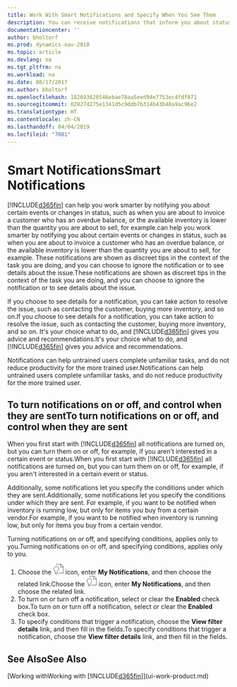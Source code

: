 ```yaml
---
title: Work With Smart Notifications and Specify When You See Them
description: You can receive notifications that inform you about status changes or events, for example, an overdue balance or low inventory.
documentationcenter: ''
author: bholtorf
ms.prod: dynamics-nav-2018
ms.topic: article
ms.devlang: na
ms.tgt_pltfrm: na
ms.workload: na
ms.date: 08/17/2017
ms.author: bholtorf
ms.openlocfilehash: 182693620546ebae78aa5eed94e7753ec4fdf871
ms.sourcegitcommit: 02827d275e1341d5c9ddb7b314b43b48a9ac96e2
ms.translationtype: HT
ms.contentlocale: zh-CN
ms.lasthandoff: 04/04/2019
ms.locfileid: "7081"
---
```

# <a name="smart-notifications"></a><span data-ttu-id="d92d6-103">Smart Notifications</span><span class="sxs-lookup"><span data-stu-id="d92d6-103">Smart Notifications</span></span>
[!INCLUDE[d365fin](includes/d365fin_md.md)] <span data-ttu-id="d92d6-104">can help you work smarter by notifying you about certain events or changes in status, such as when you are about to invoice a customer who has an overdue balance, or the available inventory is lower than the quantity you are about to sell, for example.</span><span class="sxs-lookup"><span data-stu-id="d92d6-104">can help you work smarter by notifying you about certain events or changes in status, such as when you are about to invoice a customer who has an overdue balance, or the available inventory is lower than the quantity you are about to sell, for example.</span></span> <span data-ttu-id="d92d6-105">These notifications are shown as discreet tips in the context of the task you are doing, and you can choose to ignore the notification or to see details about the issue.</span><span class="sxs-lookup"><span data-stu-id="d92d6-105">These notifications are shown as discreet tips in the context of the task you are doing, and you can choose to ignore the notification or to see details about the issue.</span></span>  

<span data-ttu-id="d92d6-106">If you choose to see details for a notification, you can take action to resolve the issue, such as contacting the customer, buying more inventory, and so on.</span><span class="sxs-lookup"><span data-stu-id="d92d6-106">If you choose to see details for a notification, you can take action to resolve the issue, such as contacting the customer, buying more inventory, and so on.</span></span> <span data-ttu-id="d92d6-107">It's your choice what to do, and [!INCLUDE[d365fin](includes/d365fin_md.md)] gives you advice and recommendations.</span><span class="sxs-lookup"><span data-stu-id="d92d6-107">It's your choice what to do, and [!INCLUDE[d365fin](includes/d365fin_md.md)] gives you advice and recommendations.</span></span>  

<span data-ttu-id="d92d6-108">Notifications can help untrained users complete unfamiliar tasks, and do not reduce productivity for the more trained user.</span><span class="sxs-lookup"><span data-stu-id="d92d6-108">Notifications can help untrained users complete unfamiliar tasks, and do not reduce productivity for the more trained user.</span></span>  

## <a name="to-turn-notifications-on-or-off-and-control-when-they-are-sent"></a><span data-ttu-id="d92d6-109">To turn notifications on or off, and control when they are sent</span><span class="sxs-lookup"><span data-stu-id="d92d6-109">To turn notifications on or off, and control when they are sent</span></span>
<span data-ttu-id="d92d6-110">When you first start with [!INCLUDE[d365fin](includes/d365fin_md.md)] all notifications are turned on, but you can turn them on or off, for example, if you aren't interested in a certain event or status.</span><span class="sxs-lookup"><span data-stu-id="d92d6-110">When you first start with [!INCLUDE[d365fin](includes/d365fin_md.md)] all notifications are turned on, but you can turn them on or off, for example, if you aren't interested in a certain event or status.</span></span>  

<span data-ttu-id="d92d6-111">Additionally, some notifications let you specify the conditions under which they are sent.</span><span class="sxs-lookup"><span data-stu-id="d92d6-111">Additionally, some notifications let you specify the conditions under which they are sent.</span></span> <span data-ttu-id="d92d6-112">For example, if you want to be notified when inventory is running low, but only for items you buy from a certain vendor.</span><span class="sxs-lookup"><span data-stu-id="d92d6-112">For example, if you want to be notified when inventory is running low, but only for items you buy from a certain vendor.</span></span>  

<span data-ttu-id="d92d6-113">Turning notifications on or off, and specifying conditions, applies only to you.</span><span class="sxs-lookup"><span data-stu-id="d92d6-113">Turning notifications on or off, and specifying conditions, applies only to you.</span></span>  

1. <span data-ttu-id="d92d6-114">Choose the ![Search for Page or Report](media/ui-search/search_small.png "Search for Page or Report icon") icon, enter **My Notifications**, and then choose the related link.</span><span class="sxs-lookup"><span data-stu-id="d92d6-114">Choose the ![Search for Page or Report](media/ui-search/search_small.png "Search for Page or Report icon") icon, enter **My Notifications**, and then choose the related link.</span></span>
2. <span data-ttu-id="d92d6-115">To turn on or turn off a notification, select or clear the **Enabled** check box.</span><span class="sxs-lookup"><span data-stu-id="d92d6-115">To turn on or turn off a notification, select or clear the **Enabled** check box.</span></span>
3. <span data-ttu-id="d92d6-116">To specify conditions that trigger a notification, choose the **View filter details** link, and then fill in the fields.</span><span class="sxs-lookup"><span data-stu-id="d92d6-116">To specify conditions that trigger a notification, choose the **View filter details** link, and then fill in the fields.</span></span>  

## <a name="see-also"></a><span data-ttu-id="d92d6-117">See Also</span><span class="sxs-lookup"><span data-stu-id="d92d6-117">See Also</span></span>
[<span data-ttu-id="d92d6-118">Working with</span><span class="sxs-lookup"><span data-stu-id="d92d6-118">Working with</span></span> [!INCLUDE[d365fin](includes/d365fin_md.md)]](ui-work-product.md)

